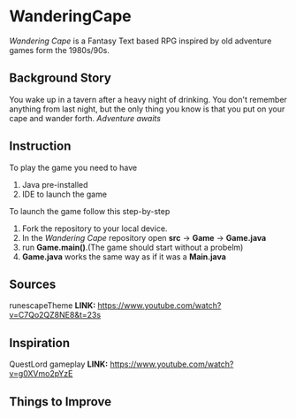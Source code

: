 # WanderingCape

*Wandering Cape* is a Fantasy Text based RPG inspired by old adventure games form the 1980s/90s.

## Background Story
You wake up in a tavern after a heavy night of drinking. You don't remember anything from last night, but the only thing you know is that you put on your cape and wander forth.
*Adventure awaits*


## Instruction

To play the game you need to have
1. Java pre-installed
2. IDE to launch the game

To launch the game follow this step-by-step
1. Fork the repository to your local device.
2. In the *Wandering Cape* repository open **src** -> **Game** -> **Game.java**
3. run **Game.main()**.(The game should start without a probelm)
4. **Game.java** works the same way as if it was a **Main.java**

## Sources

runescapeTheme
**LINK:** https://www.youtube.com/watch?v=C7Qo2QZ8NE8&t=23s

## Inspiration

QuestLord gameplay
**LINK:** https://www.youtube.com/watch?v=g0XVmo2pYzE



## Things to Improve
